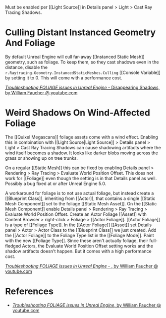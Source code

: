 Must be enabled per [[Light Source]] in Details panel > Light > Cast Ray Tracing Shadows.

# Culling Distant Instanced Geometry And Foliage

By default Unreal Engine will cull far-away [[Instanced Static Mesh]] geometry, such as foliage.
To keep them, so they cast shadows even in the distance, disable the `r.Raytracing.Geometry.InstancedStaticMeshes.Culling` [[Console Variable]] by setting it to 0.
This will come with a performance cost.

[_Troubleshooting FOLIAGE issues in Unreal Engine_ - Disappearing Shadows, by William Faucher @ youtube.com](https://youtu.be/Ar3vvygirLU?t=75)


# Weird Shadows On Wind-Affected Foliage

The [[Quixel Megascans]] foliage assets come with a wind effect.
Enabling this in combination with [[Light Source|Light Source]] > Details panel > Light > Cast Ray Tracing Shadows can cause shadowing artifacts where the wind itself becomes a shadow.
It looks like darker blobs moving across the grass or showing up on tree trunks.

On a regular [[Static Mesh]] this can be fixed by enabling Details panel > Rendering > Ray Tracing > Evaluate World Position Offset.
This does not work for [[Foliage]] even though the setting is in that Details panel as well.
Possibly a bug fixed at or after Unreal Engine 5.0.

A workaround for foliage is to not use actual foliage, but instead create a [[Blueprint Class]], inheriting from [[Actor]], that contains a single [[Static Mesh Component]] set to the foliage [[Static Mesh Asset]].
On the [[Static Mesh Component]] enable Details panel > Rendering > Ray Tracing > Evaluate World Position Offset.
Create an Actor Foliage [[Asset]] with Content Browser > right-click > Foliage > [[Actor Foliage]].
[[Actor Foliage]] is a type of [[Foliage Type]].
In the [[Actor Foliage]] [[Asset]] set Details panel > Actor > Actor Class to the [[Blueprint Class]] we just created.
Add the [[Actor Foliage]] to the Foliage Type list in the [[Foliage Mode]].
Paint with the new [[Foliage Type]].
Since these aren't actually foliage, their full-fledged Actors, the Evaluate World Position Offset setting works and the shadow artifacts doesn't happen.
But it comes with a high performance cost.

[_Troubleshooting FOLIAGE issues in Unreal Engine_ - , by William Faucher @ youtube.com](https://youtu.be/Ar3vvygirLU?t=142)


# References

- [_Troubleshooting FOLIAGE issues in Unreal Engine_, by William Faucher @ youtube.com](https://www.youtube.com/watch?v=Ar3vvygirLU)

